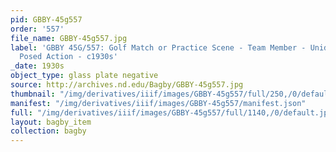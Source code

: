 ```yaml
---
pid: GBBY-45g557
order: '557'
file_name: GBBY-45g557.jpg
label: 'GBBY 45G/557: Golf Match or Practice Scene - Team Member - Unidentified -
  Posed Action - c1930s'
_date: 1930s
object_type: glass plate negative
source: http://archives.nd.edu/Bagby/GBBY-45g557.jpg
thumbnail: "/img/derivatives/iiif/images/GBBY-45g557/full/250,/0/default.jpg"
manifest: "/img/derivatives/iiif/images/GBBY-45g557/manifest.json"
full: "/img/derivatives/iiif/images/GBBY-45g557/full/1140,/0/default.jpg"
layout: bagby_item
collection: bagby
---
```

